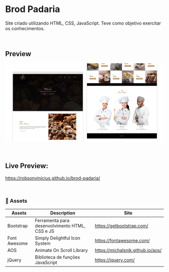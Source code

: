 ﻿# Brod Padaria

Site criado utilizando HTML, CSS, JavaScript. Teve como objetivo exercitar os conhecimentos.

<br>

## Preview

![Preview Project Light Mode](images/thumbnailt.png)

<br>

## Live Preview:
https://robsonvinicius.github.io/brod-padaria/

<br>

### 📁 Assets

Assets | Description | Site
------------ | ------------- | ------------ 
Bootstrap | Ferramenta para desenvolvimento HTML, CSS e JS | https://getbootstrap.com/
Font Awesome | Simply Delightful Icon System |  https://fontawesome.com/
AOS | Animate On Scroll Library | https://michalsnik.github.io/aos/
jQuery| Biblioteca de funções JavaScript | https://jquery.com/

